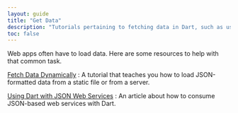 ```yaml
---
layout: guide
title: "Get Data"
description: "Tutorials pertaining to fetching data in Dart, such as using the JSON web services."
toc: false
---
```


Web apps often have to load data.
Here are some resources to help with that common task.

[Fetch Data Dynamically](/tutorials/get-data/fetch-data)
: A tutorial that teaches you how to load JSON-formatted data
  from a static file or from a server.

[Using Dart with JSON Web Services](/articles/get-data/json-web-service)
: An article about how to consume JSON-based web services with Dart.
